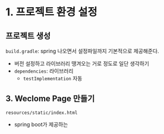 # 1. 프로젝트 환경 설정

## 프로젝트 생성

`build.gradle`: spring 나오면서 설정파일까지 기본적으로 제공해준다.
- 버전 설정하고 라이브러리 땡겨오는 거로 정도로 일단 생각하기
- `dependencies`: 라이브러리
  - `testImplementation` 자동


## 3. Weclome Page 만들기
`resources/static/index.html`

- spring boot가 제공하는
